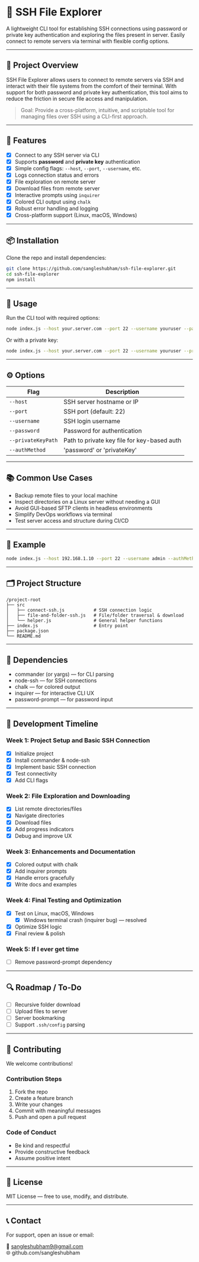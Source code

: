 # 🔐 SSH File Explorer

A lightweight CLI tool for establishing SSH connections using password or private key authentication and exploring the files present in server. Easily connect to remote servers via terminal with flexible config options.

---

## 🎯 Project Overview

SSH File Explorer allows users to connect to remote servers via SSH and interact with their file systems from the comfort of their terminal. With support for both password and private key authentication, this tool aims to reduce the friction in secure file access and manipulation.

> Goal: Provide a cross-platform, intuitive, and scriptable tool for managing files over SSH using a CLI-first approach.

---

## 🚀 Features

- [x] Connect to any SSH server via CLI
- [x] Supports **password** and **private key** authentication
- [x] Simple config flags: `--host`, `--port`, `--username`, etc.
- [x] Logs connection status and errors
- [x] File exploration on remote server
- [x] Download files from remote server
- [x] Interactive prompts using `inquirer`
- [x] Colored CLI output using `chalk`
- [x] Robust error handling and logging
- [x] Cross-platform support (Linux, macOS, Windows)

---

## 📦 Installation

Clone the repo and install dependencies:

```bash
git clone https://github.com/sangleshubham/ssh-file-explorer.git
cd ssh-file-explorer
npm install
```

---

## 🧹 Usage

Run the CLI tool with required options:

```bash
node index.js --host your.server.com --port 22 --username youruser --password yourpassword --authMethod password
```

Or with a private key:

```bash
node index.js --host your.server.com --port 22 --username youruser --privateKeyPath /path/to/key --authMethod privateKey
```

---

## ⚙️ Options

| Flag               | Description                                 |
| ------------------ | ------------------------------------------- |
| `--host`           | SSH server hostname or IP                   |
| `--port`           | SSH port (default: 22)                      |
| `--username`       | SSH login username                          |
| `--password`       | Password for authentication                 |
| `--privateKeyPath` | Path to private key file for key-based auth |
| `--authMethod`     | 'password' or 'privateKey'                  |

---

## 📚 Common Use Cases

- Backup remote files to your local machine
- Inspect directories on a Linux server without needing a GUI
- Avoid GUI-based SFTP clients in headless environments
- Simplify DevOps workflows via terminal
- Test server access and structure during CI/CD

---

## 🔧 Example

```bash
node index.js --host 192.168.1.10 --port 22 --username admin --authMethod privateKey --privateKeyPath ~/.ssh/id_ed25519
```

---

## 🗂️ Project Structure

```
/project-root
├── src           
│   ├── connect-ssh.js           # SSH connection logic
│   ├── file-and-folder-ssh.js   # File/folder traversal & download
│   └── helper.js                # General helper functions
├── index.js                     # Entry point
├── package.json
└── README.md
```

---

## 🤩 Dependencies

- commander (or yargs) — for CLI parsing
- node-ssh — for SSH connections
- chalk — for colored output
- inquirer — for interactive CLI UX
- password-prompt — for password input

---

## 📖 Development Timeline

### Week 1: Project Setup and Basic SSH Connection
- [x] Initialize project
- [x] Install commander & node-ssh
- [x] Implement basic SSH connection
- [x] Test connectivity
- [x] Add CLI flags

### Week 2: File Exploration and Downloading
- [x] List remote directories/files
- [x] Navigate directories
- [x] Download files
- [x] Add progress indicators
- [x] Debug and improve UX

### Week 3: Enhancements and Documentation
- [x] Colored output with chalk
- [x] Add inquirer prompts
- [x] Handle errors gracefully
- [x] Write docs and examples

### Week 4: Final Testing and Optimization
- [x] Test on Linux, macOS, Windows
  - [x] Windows terminal crash (inquirer bug) — resolved
- [x] Optimize SSH logic
- [x] Final review & polish

### Week 5: If I ever get time
- [ ] Remove password-prompt dependency

---

## 🔍 Roadmap / To-Do

- [ ] Recursive folder download
- [ ] Upload files to server
- [ ] Server bookmarking
- [ ] Support `.ssh/config` parsing

---

## 🤝 Contributing

We welcome contributions!

### Contribution Steps
1. Fork the repo
2. Create a feature branch
3. Write your changes
4. Commit with meaningful messages
5. Push and open a pull request

### Code of Conduct
- Be kind and respectful
- Provide constructive feedback
- Assume positive intent

---

## 📄 License

MIT License — free to use, modify, and distribute.

---

## 📞 Contact

For support, open an issue or email:

📧 sangleshubham9@gmail.com  
🌐 github.com/sangleshubham
